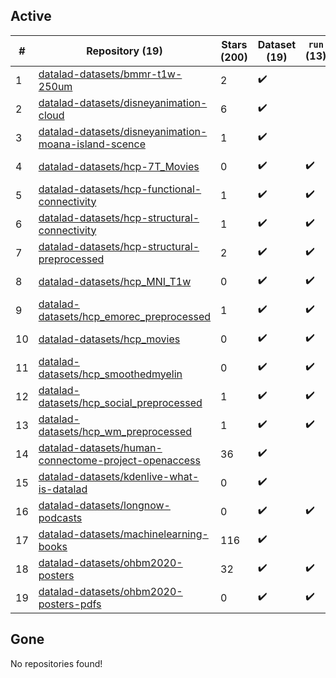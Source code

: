 ## Active
| # | Repository (19) | Stars (200) | Dataset (19) | `run` (13) | `containers-run` | Last Modified |
| --- | --- | --- | --- | --- | --- | --- |
| 1 | [datalad-datasets/bmmr-t1w-250um](https://github.com/datalad-datasets/bmmr-t1w-250um) | 2 | :heavy_check_mark: |  |  | 2018-05-17 12:54:41+00:00 |
| 2 | [datalad-datasets/disneyanimation-cloud](https://github.com/datalad-datasets/disneyanimation-cloud) | 6 | :heavy_check_mark: |  |  | 2018-07-08 17:42:09+00:00 |
| 3 | [datalad-datasets/disneyanimation-moana-island-scence](https://github.com/datalad-datasets/disneyanimation-moana-island-scence) | 1 | :heavy_check_mark: |  |  | 2018-07-09 04:46:56+00:00 |
| 4 | [datalad-datasets/hcp-7T_Movies](https://github.com/datalad-datasets/hcp-7T_Movies) | 0 | :heavy_check_mark: | :heavy_check_mark: |  | 2021-01-22 19:10:20+00:00 |
| 5 | [datalad-datasets/hcp-functional-connectivity](https://github.com/datalad-datasets/hcp-functional-connectivity) | 1 | :heavy_check_mark: | :heavy_check_mark: |  | 2024-08-27 11:28:54+00:00 |
| 6 | [datalad-datasets/hcp-structural-connectivity](https://github.com/datalad-datasets/hcp-structural-connectivity) | 1 | :heavy_check_mark: | :heavy_check_mark: |  | 2022-02-25 08:49:17+00:00 |
| 7 | [datalad-datasets/hcp-structural-preprocessed](https://github.com/datalad-datasets/hcp-structural-preprocessed) | 2 | :heavy_check_mark: | :heavy_check_mark: |  | 2022-02-24 20:06:11+00:00 |
| 8 | [datalad-datasets/hcp_MNI_T1w](https://github.com/datalad-datasets/hcp_MNI_T1w) | 0 | :heavy_check_mark: | :heavy_check_mark: |  | 2022-02-24 20:07:07+00:00 |
| 9 | [datalad-datasets/hcp_emorec_preprocessed](https://github.com/datalad-datasets/hcp_emorec_preprocessed) | 1 | :heavy_check_mark: | :heavy_check_mark: |  | 2022-02-24 20:06:44+00:00 |
| 10 | [datalad-datasets/hcp_movies](https://github.com/datalad-datasets/hcp_movies) | 0 | :heavy_check_mark: | :heavy_check_mark: |  | 2022-02-25 08:48:40+00:00 |
| 11 | [datalad-datasets/hcp_smoothedmyelin](https://github.com/datalad-datasets/hcp_smoothedmyelin) | 0 | :heavy_check_mark: | :heavy_check_mark: |  | 2022-02-24 09:27:00+00:00 |
| 12 | [datalad-datasets/hcp_social_preprocessed](https://github.com/datalad-datasets/hcp_social_preprocessed) | 1 | :heavy_check_mark: | :heavy_check_mark: |  | 2022-02-25 08:48:49+00:00 |
| 13 | [datalad-datasets/hcp_wm_preprocessed](https://github.com/datalad-datasets/hcp_wm_preprocessed) | 1 | :heavy_check_mark: | :heavy_check_mark: |  | 2022-03-01 12:55:33+00:00 |
| 14 | [datalad-datasets/human-connectome-project-openaccess](https://github.com/datalad-datasets/human-connectome-project-openaccess) | 36 | :heavy_check_mark: |  |  | 2022-03-23 07:05:36+00:00 |
| 15 | [datalad-datasets/kdenlive-what-is-datalad](https://github.com/datalad-datasets/kdenlive-what-is-datalad) | 0 | :heavy_check_mark: |  |  | 2021-01-04 07:52:01+00:00 |
| 16 | [datalad-datasets/longnow-podcasts](https://github.com/datalad-datasets/longnow-podcasts) | 0 | :heavy_check_mark: | :heavy_check_mark: |  | 2019-07-15 11:52:46+00:00 |
| 17 | [datalad-datasets/machinelearning-books](https://github.com/datalad-datasets/machinelearning-books) | 116 | :heavy_check_mark: |  |  | 2022-04-19 11:35:12+00:00 |
| 18 | [datalad-datasets/ohbm2020-posters](https://github.com/datalad-datasets/ohbm2020-posters) | 32 | :heavy_check_mark: | :heavy_check_mark: |  | 2022-06-25 13:52:15+00:00 |
| 19 | [datalad-datasets/ohbm2020-posters-pdfs](https://github.com/datalad-datasets/ohbm2020-posters-pdfs) | 0 | :heavy_check_mark: | :heavy_check_mark: |  | 2020-06-30 23:00:09+00:00 |

## Gone
No repositories found!
